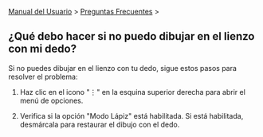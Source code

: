 [Manual del Usuario](/dragonnest/drawnote/manual/es) > [Preguntas Frecuentes](/dragonnest/drawnote/manual/es/q_a) >

¿Qué debo hacer si no puedo dibujar en el lienzo con mi dedo?
---
Si no puedes dibujar en el lienzo con tu dedo, sigue estos pasos para resolver el problema:

1. Haz clic en el icono "⋮" en la esquina superior derecha para abrir el menú de opciones.

2. Verifica si la opción "Modo Lápiz" está habilitada. Si está habilitada, desmárcala para restaurar el dibujo con el dedo.